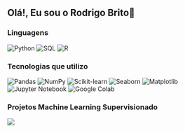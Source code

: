 ## Olá!, Eu sou o Rodrigo Brito👋  

### Linguagens

![Python](https://img.shields.io/badge/-Python-000?&logo=Python)
![SQL](https://img.shields.io/badge/-SQL-000?&logo=MySQL)
![R](https://img.shields.io/badge/-R-000?&logo=R&logoColor=Blue)

### Tecnologias que utilizo

![Pandas](https://img.shields.io/badge/-Pandas-000?&logo=pandas)
![NumPy](https://img.shields.io/badge/-NumPy-000?&logo=numpy)
![Scikit-learn](https://img.shields.io/badge/-Scikit--learn-000?&logo=scikit-learn)
![Seaborn](https://img.shields.io/badge/-Seaborn-000?&logo=seaborn)
![Matplotlib](https://img.shields.io/badge/-Matplotlib-000?&logo=matplotlib)
![Jupyter Notebook](https://img.shields.io/badge/-Jupyter%20Notebook-000?&logo=jupyter)
![Google Colab](https://img.shields.io/badge/-Google%20Colab-000?&logo=googlecolab)

### Projetos Machine Learning Supervisionado

[![](https://img.shields.io/badge/🧬%20Câncer%20de%20Mama-000?style=for-the-badge)](https://github.com/Rd-Brito13/Classificacao-do-cancer-de-mama)

</div>
 <br>
 
